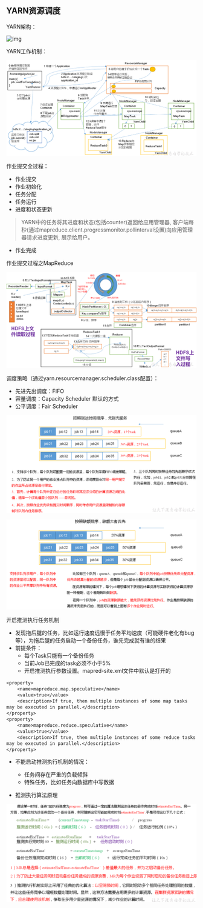## YARN资源调度

YARN架构：

![img](https://github.com/fancychuan/bigdata-learn/blob/master/hadoop/img/YARN架构.png?raw=true)

YARN工作机制：

![image](img/YARN工作机制.png)


作业提交全过程：
- 作业提交
- 作业初始化
- 任务分配
- 任务运行
- 进度和状态更新
> YARN中的任务将其进度和状态(包括counter)返回给应用管理器, 客户端每秒(通过mapreduce.client.progressmonitor.pollinterval设置)向应用管理器请求进度更新, 展示给用户。
- 作业完成

作业提交过程之MapReduce

![image](img/作业提交之MR过程.png)

调度策略（通过yarn.resourcemanager.scheduler.class配置）：
- 先进先出调度：FIFO
- 容量调度：Capacity Scheduler 默认的方式
- 公平调度：Fair Scheduler

![image](img/容量调度器.png)

![image](img/公平调度器.png)


开启推测执行任务机制
- 发现拖后腿的任务，比如运行速度远慢于任务平均速度（可能硬件老化有bug等），为拖后腿的任务启动一个备份任务，谁先完成就有谁的结果
- 前提条件：
    - 每个Task只能有一个备份任务
    - 当前Job已完成的task必须不小于5%
    - 开启推测执行参数设置。mapred-site.xml文件中默认是打开的
```
<property>
  	<name>mapreduce.map.speculative</name>
  	<value>true</value>
  	<description>If true, then multiple instances of some map tasks may be executed in parallel.</description>
</property>
<property>
  	<name>mapreduce.reduce.speculative</name>
  	<value>true</value>
  	<description>If true, then multiple instances of some reduce tasks may be executed in parallel.</description>
</property>

```
- 不能启动推测执行机制的情况：
    - 任务间存在严重的负载倾斜
    - 特殊任务，比如任务向数据库中写数据

- 推测执行算法原理

![image](img/推测执行算法原理.png)